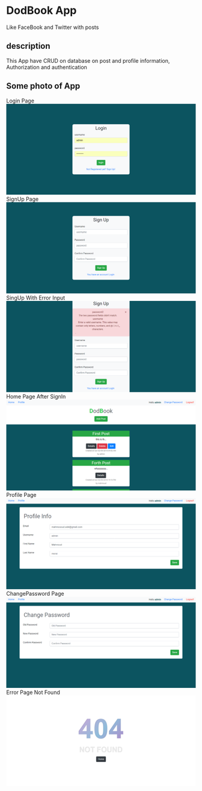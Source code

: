 # DodBook App
Like FaceBook and Twitter with posts

## description
This App have CRUD on database on post and profile information, Authorization and authentication

## Some photo of App
Login Page
![alt text](ScreenShoot/login.png)
SignUp Page
![alt text](ScreenShoot/signup.png)
SingUp With Error Input
![alt text](ScreenShoot/signuperror.png)
Home Page After SignIn
![alt text](ScreenShoot/home.png)
Profile Page
![alt text](ScreenShoot/profile.png)
ChangePassword Page
![alt text](ScreenShoot/changepass.png)
Error Page Not Found
![alt text](ScreenShoot/error%20page.png)
